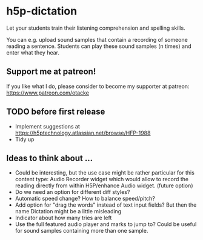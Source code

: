 # h5p-dictation
Let your students train their listening comprehension and spelling skills.

You can e.g. upload sound samples that contain a recording of someone reading a sentence. Students can play these sound samples (n times) and enter what they hear.

## Support me at patreon!
If you like what I do, please consider to become my supporter at patreon: https://www.patreon.com/otacke

## TODO before first release
- Implement suggestions at https://h5ptechnology.atlassian.net/browse/HFP-1988
- Tidy up

## Ideas to think about ...
- Could be interesting, but the use case might be rather particular for this content type: Audio Recorder widget which would allow to record the reading directly from within H5P/enhance Audio widget. (future option)
- Do we need an option for different diff styles?
- Automatic speed change? How to balance speed/pitch?
- Add option for "drag the words" instead of text input fields? But then the name Dictation might be a little misleading
- Indicator about how many tries are left
- Use the full featured audio player and marks to jump to? Could be useful for sound samples containing more than one sample.
